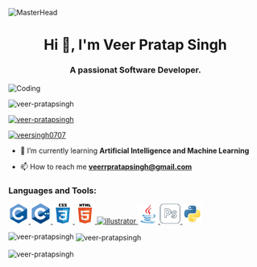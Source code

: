 ![MasterHead](https://cdn.kibrispdr.org/data/1760/digital-marketing-animated-gif-20.gif)
<h1 align="center">Hi 👋, I'm Veer Pratap Singh</h1>
<h3 align="center">A passionat Software Developer.</h3>
<img align="center" alt="Coding" width="400" src="https://camo.githubusercontent.com/5ddf73ad3a205111cf8c686f687fc216c2946a75005718c8da5b837ad9de78c9/68747470733a2f2f7468756d62732e6766796361742e636f6d2f4576696c4e657874446576696c666973682d736d616c6c2e676966">

<p align="left"> <img src="https://komarev.com/ghpvc/?username=veer-pratapsingh&label=Profile%20views&color=0e75b6&style=flat" alt="veer-pratapsingh" /> </p>

<p align="left"> <a href="https://github.com/ryo-ma/github-profile-trophy"><img src="https://github-profile-trophy.vercel.app/?username=veer-pratapsingh" alt="veer-pratapsingh" /></a> </p>

<p align="left"> <a href="https://twitter.com/veersingh0707" target="blank"><img src="https://img.shields.io/twitter/follow/veersingh0707?logo=twitter&style=for-the-badge" alt="veersingh0707" /></a> </p>

- 🌱 I’m currently learning **Artificial Intelligence and Machine Learning**

- 📫 How to reach me **veerrpratapsingh@gmail.com**




<h3 align="left">Languages and Tools:</h3>
<p align="left"> <a href="https://www.cprogramming.com/" target="_blank" rel="noreferrer"> <img src="https://raw.githubusercontent.com/devicons/devicon/master/icons/c/c-original.svg" alt="c" width="40" height="40"/> </a> <a href="https://www.w3schools.com/cpp/" target="_blank" rel="noreferrer"> <img src="https://raw.githubusercontent.com/devicons/devicon/master/icons/cplusplus/cplusplus-original.svg" alt="cplusplus" width="40" height="40"/> </a> <a href="https://www.w3schools.com/css/" target="_blank" rel="noreferrer"> <img src="https://raw.githubusercontent.com/devicons/devicon/master/icons/css3/css3-original-wordmark.svg" alt="css3" width="40" height="40"/> </a> <a href="https://www.w3.org/html/" target="_blank" rel="noreferrer"> <img src="https://raw.githubusercontent.com/devicons/devicon/master/icons/html5/html5-original-wordmark.svg" alt="html5" width="40" height="40"/> </a> <a href="https://www.adobe.com/in/products/illustrator.html" target="_blank" rel="noreferrer"> <img src="https://www.vectorlogo.zone/logos/adobe_illustrator/adobe_illustrator-icon.svg" alt="illustrator" width="40" height="40"/> </a> <a href="https://www.java.com" target="_blank" rel="noreferrer"> <img src="https://raw.githubusercontent.com/devicons/devicon/master/icons/java/java-original.svg" alt="java" width="40" height="40"/> </a> <a href="https://www.photoshop.com/en" target="_blank" rel="noreferrer"> <img src="https://raw.githubusercontent.com/devicons/devicon/master/icons/photoshop/photoshop-line.svg" alt="photoshop" width="40" height="40"/> </a> <a href="https://www.python.org" target="_blank" rel="noreferrer"> <img src="https://raw.githubusercontent.com/devicons/devicon/master/icons/python/python-original.svg" alt="python" width="40" height="40"/> </a> </p>

<p><img align="left" src="https://github-readme-stats.vercel.app/api/top-langs?username=veer-pratapsingh&show_icons=true&locale=en&layout=compact" alt="veer-pratapsingh" /></p>

<p>&nbsp;<img align="center" src="https://github-readme-stats.vercel.app/api?username=veer-pratapsingh&show_icons=true&locale=en" alt="veer-pratapsingh" /></p>

<p><img align="center" src="https://github-readme-streak-stats.herokuapp.com/?user=veer-pratapsingh&" alt="veer-pratapsingh" /></p>
